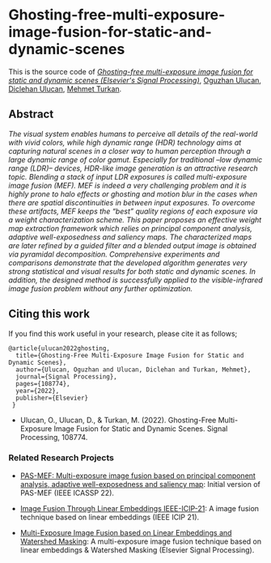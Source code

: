 # Ghosting-free-multi-exposure-image-fusion-for-static-and-dynamic-scenes

This is the source code of *[Ghosting-free multi-exposure image fusion for static and dynamic scenes (Elsevier's Signal Processing)](https://www.sciencedirect.com/science/article/pii/S0165168422003139?dgcid=rss_sd_all)*, [Oguzhan Ulucan](https://www.researchgate.net/profile/Oguzhan_Ulucan), [Diclehan Ulucan](https://www.researchgate.net/profile/Diclehan-Karakaya-Ulucan), [Mehmet Turkan](http://homes.ieu.edu.tr/mehmetturkan/).

## Abstract 

*The visual system enables humans to perceive all details of the real-world with vivid colors, while high dynamic range (HDR) technology aims at capturing natural scenes in a closer way to human perception through a large dynamic range of color gamut. Especially for traditional –low dynamic range (LDR)– devices, HDR-like image generation is an attractive research topic. Blending a stack of input LDR exposures is called multi-exposure image fusion (MEF). MEF is indeed a very challenging problem and it is highly prone to halo effects or ghosting and motion blur in the cases when there are spatial discontinuities in between input exposures. To overcome these artifacts, MEF keeps the “best” quality regions of each exposure via a weight characterization scheme. This paper proposes an effective weight map extraction framework which relies on principal component analysis, adaptive well-exposedness and saliency maps. The characterized maps are later refined by a guided filter and a blended output image is obtained via pyramidal decomposition. Comprehensive experiments and comparisons demonstrate that the developed algorithm generates very strong statistical and visual results for both static and dynamic scenes. In addition, the designed method is successfully applied to the visible-infrared image fusion problem without any further optimization.*

## Citing this work

If you find this work useful in your research, please cite it as follows;

```
@article{ulucan2022ghosting,
  title={Ghosting-Free Multi-Exposure Image Fusion for Static and Dynamic Scenes},
  author={Ulucan, Oguzhan and Ulucan, Diclehan and Turkan, Mehmet},
  journal={Signal Processing},
  pages={108774},
  year={2022},
  publisher={Elsevier}
 }
```

*   Ulucan, O., Ulucan, D., & Turkan, M. (2022). Ghosting-Free Multi-Exposure Image Fusion for Static and Dynamic Scenes. Signal Processing, 108774.

### Related Research Projects

- [PAS-MEF: Multi-exposure image fusion based on principal component analysis, adaptive well-exposedness and saliency map](https://github.com/OguzhanUlucan/PAS-MEF): Initial version of PAS-MEF (IEEE ICASSP 22).

- [Image Fusion Through Linear Embeddings IEEE-ICIP-21](https://github.com/OguzhanUlucan/Image-Fusion-Through-Linear-Embeddings-IEEE-ICIP-21): A image fusion technique based on linear embeddings (IEEE ICIP 21).

- [Multi-Exposure Image Fusion based on Linear Embeddings and Watershed Masking](https://github.com/DiclehanOguzhan/MDO_MEF): A multi-exposure image fusion technique based on linear embeddings & Watershed Masking (Elsevier Signal Processing).
